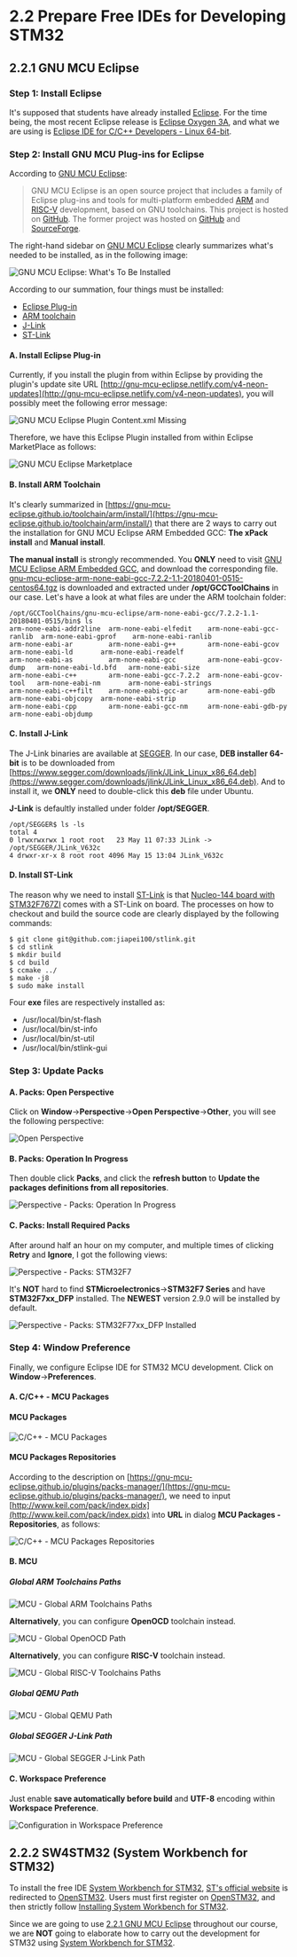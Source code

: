 # 2.2 Prepare Free IDEs for Developing STM32

## 2.2.1 GNU MCU Eclipse


### Step 1: Install Eclipse

It's supposed that students have already installed [Eclipse](https://www.eclipse.org). For the time being, the most recent Eclipse release is [Eclipse Oxygen 3A](https://www.eclipse.org/downloads/packages/release/Oxygen/3A), and what we are using is [Eclipse IDE for C/C++ Developers - Linux 64-bit](http://www.eclipse.org/downloads/download.php?file=/technology/epp/downloads/release/oxygen/3a/eclipse-cpp-oxygen-3a-linux-gtk-x86_64.tar.gz).


### Step 2: Install GNU MCU Plug-ins for Eclipse

According to [GNU MCU Eclipse](https://gnu-mcu-eclipse.github.io/):
> GNU MCU Eclipse is an open source project that includes a family of Eclipse plug-ins and tools for multi-platform embedded [ARM](https://www.arm.com/) and [RISC-V](https://riscv.org/) development, based on GNU toolchains. This project is hosted on [GitHub](https://github.com/gnu-mcu-eclipse). The former project was hosted on [GitHub](https://github.com/gnuarmeclipse) and [SourceForge](http://sourceforge.net/projects/gnuarmeclipse/).

The right-hand sidebar on [GNU MCU Eclipse](https://gnu-mcu-eclipse.github.io/) clearly summarizes what's needed to be installed, as in the following image:

![GNU MCU Eclipse: What's To Be Installed](./GNU_MCU_Eclipse_2B_Installed.jpg)

According to our summation, four things must be installed:
* [Eclipse Plug-in](https://gnu-mcu-eclipse.github.io/plugins/download/)
* [ARM toolchain](https://gnu-mcu-eclipse.github.io/toolchain/arm/install/)
* [J-Link](https://gnu-mcu-eclipse.github.io/debug/jlink/install/)
* [ST-Link](https://github.com/texane/stlink)


#### A. Install Eclipse Plug-in

Currently, if you install the plugin from within Eclipse by providing the plugin's update site URL [http://gnu-mcu-eclipse.netlify.com/v4-neon-updates](http://gnu-mcu-eclipse.netlify.com/v4-neon-updates), you will possibly meet the following error message:

![GNU MCU Eclipse Plugin Content.xml Missing](GNU_MCU_Eclipse_Plugin_Content_XML_Missing.jpg)

Therefore, we have this Eclipse Plugin installed from within Eclipse MarketPlace as follows:

![GNU MCU Eclipse Marketplace](GNU_MCU_Eclipse_MarketPlace.jpg)


#### B. Install ARM Toolchain

It's clearly summarized in [https://gnu-mcu-eclipse.github.io/toolchain/arm/install/](https://gnu-mcu-eclipse.github.io/toolchain/arm/install/) that there are 2 ways to carry out the installation for GNU MCU Eclipse ARM Embedded GCC: **The xPack install** and **Manual install**.

**The manual install** is strongly recommended. You **ONLY** need to visit [GNU MCU Eclipse ARM Embedded GCC](https://github.com/gnu-mcu-eclipse/arm-none-eabi-gcc/releases), and download the corresponding file. [gnu-mcu-eclipse-arm-none-eabi-gcc-7.2.2-1.1-20180401-0515-centos64.tgz](https://github.com/gnu-mcu-eclipse/arm-none-eabi-gcc/releases/download/v7.2.2-1.1/gnu-mcu-eclipse-arm-none-eabi-gcc-7.2.2-1.1-20180401-0515-centos64.tgz) is downloaded and extracted under **/opt/GCCToolChains** in our case. Let's have a look at what files are under the ARM toolchain folder:

```
/opt/GCCToolChains/gnu-mcu-eclipse/arm-none-eabi-gcc/7.2.2-1.1-20180401-0515/bin$ ls
arm-none-eabi-addr2line  arm-none-eabi-elfedit    arm-none-eabi-gcc-ranlib  arm-none-eabi-gprof    arm-none-eabi-ranlib
arm-none-eabi-ar         arm-none-eabi-g++        arm-none-eabi-gcov        arm-none-eabi-ld       arm-none-eabi-readelf
arm-none-eabi-as         arm-none-eabi-gcc        arm-none-eabi-gcov-dump   arm-none-eabi-ld.bfd   arm-none-eabi-size
arm-none-eabi-c++        arm-none-eabi-gcc-7.2.2  arm-none-eabi-gcov-tool   arm-none-eabi-nm       arm-none-eabi-strings
arm-none-eabi-c++filt    arm-none-eabi-gcc-ar     arm-none-eabi-gdb         arm-none-eabi-objcopy  arm-none-eabi-strip
arm-none-eabi-cpp        arm-none-eabi-gcc-nm     arm-none-eabi-gdb-py      arm-none-eabi-objdump
```


#### C. Install J-Link

The J-Link binaries are available at [SEGGER](http://www.segger.com/jlink-software.html). In our case, **DEB installer 64-bit** is to be downloaded from [https://www.segger.com/downloads/jlink/JLink_Linux_x86_64.deb](https://www.segger.com/downloads/jlink/JLink_Linux_x86_64.deb). And to install it, we **ONLY** need to double-click this **deb** file under Ubuntu.

**J-Link** is defaultly installed under folder **/opt/SEGGER**.
```
/opt/SEGGER$ ls -ls
total 4
0 lrwxrwxrwx 1 root root   23 May 11 07:33 JLink -> /opt/SEGGER/JLink_V632c
4 drwxr-xr-x 8 root root 4096 May 15 13:04 JLink_V632c
```


#### D. Install ST-Link

The reason why we need to install [ST-Link](https://github.com/texane/stlink) is that [Nucleo-144 board with STM32F767ZI](../../Part1_Introduction/01_Getting_Started_with_STM32/02_Nucleo-144_STM32F767ZI.md) comes with a ST-Link on board. The processes on how to checkout and build the source code are clearly displayed by the following commands:
```
$ git clone git@github.com:jiapei100/stlink.git
$ cd stlink
$ mkdir build
$ cd build
$ ccmake ../
$ make -j8
$ sudo make install
```

Four **exe** files are respectively installed as:
* /usr/local/bin/st-flash
* /usr/local/bin/st-info
* /usr/local/bin/st-util
* /usr/local/bin/stlink-gui


### Step 3: Update Packs

#### A. Packs: Open Perspective

Click on **Window**->**Perspective**->**Open Perspective**->**Other**, you will see the following perspective:

![Open Perspective](Perspective_Packs_Open_Perspective.jpg)


#### B. Packs: Operation In Progress

Then double click **Packs**, and click the **refresh button** to **Update the packages definitions from all repositories**.

![Perspective - Packs: Operation In Progress](./Perspective_Packs_Operation_In_Progress.jpg)


#### C. Packs: Install Required Packs

After around half an hour on my computer, and multiple times of clicking **Retry** and **Ignore**, I got the following views:

![Perspective - Packs: STM32F7](Perspective_Packs_STM32F7.jpg)

It's **NOT** hard to find **STMicroelectronics**->**STM32F7 Series** and have **STM32F7xx_DFP** installed. The **NEWEST** version 2.9.0 will be installed by default.

![Perspective - Packs: STM32F77xx_DFP Installed](Perspective_Packs_STM32F77xx_DFP_Installed.jpg)


### Step 4: Window Preference

Finally, we configure Eclipse IDE for STM32 MCU development. Click on **Window**->**Preferences**.


#### A. C/C++ - MCU Packages


#### MCU Packages

![C/C++ - MCU Packages](./Preference_C++_MCU_Packages.jpg)

#### MCU Packages Repositories

According to the description on [https://gnu-mcu-eclipse.github.io/plugins/packs-manager/](https://gnu-mcu-eclipse.github.io/plugins/packs-manager/), we need to input [http://www.keil.com/pack/index.pidx](http://www.keil.com/pack/index.pidx) into **URL** in dialog **MCU Packages - Repositories**, as follows:

![C/C++ - MCU Packages Repositories](Preference_C++_MCU_Packages_Repositories.jpg)


#### B. MCU

##### Global ARM Toolchains Paths

![MCU - Global ARM Toolchains Paths](./Preference_MCU_Global_ARM_Toolchains_Paths.jpg)


**Alternatively**, you can configure **OpenOCD** toolchain instead.

![MCU - Global OpenOCD Path](./Preference_MCU_Global_OpenOCD_Path.jpg)


**Alternatively**, you can configure **RISC-V** toolchain instead.

![MCU - Global RISC-V Toolchains Paths](./Preference_MCU_Global_RISC-V_Toolchains_Paths.jpg)


##### Global QEMU Path

![MCU - Global QEMU Path](./Preference_MCU_Global_QEMU_Path.jpg)



##### Global SEGGER J-Link Path

![MCU - Global SEGGER J-Link Path](./Preference_MCU_Global_SEGGER_J-Link_Path.jpg)


#### C. Workspace Preference

Just enable **save automatically before build** and **UTF-8** encoding within **Workspace Preference**.

![Configuration in Workspace Preference](workspace_preference.jpg)


## 2.2.2 SW4STM32 (System Workbench for STM32)

To install the free IDE [System Workbench for STM32](http://www.st.com/en/development-tools/sw4stm32.html), [ST's official website](http://www.st.com/en/development-tools/sw4stm32.html) is redirected to [OpenSTM32](http://www.openstm32.org/). Users must first register on [OpenSTM32](http://www.openstm32.org/), and then strictly follow [Installing System Workbench for STM32](http://www.openstm32.org/Installing%2BSystem%2BWorkbench%2Bfor%2BSTM32).

Since we are going to use [2.2.1 GNU MCU Eclipse](https://gnu-mcu-eclipse.github.io/) throughout our course, we are **NOT** going to elaborate how to carry out the development for STM32 using [System Workbench for STM32](http://www.st.com/en/development-tools/sw4stm32.html).

